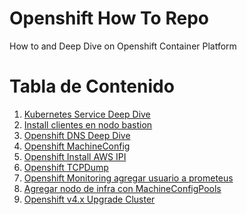 Openshift How To Repo
=====================

How to and Deep Dive on Openshift Container Platform 

# Tabla de Contenido
1. [Kubernetes Service Deep Dive](howto/kubernetes-service-deep-dive.md)
2. [Install clientes en nodo bastion](howto/install-clientes.md)
3. [Openshift DNS Deep Dive](howto/openshift-dns-deep-dive.md)
4. [Openshift MachineConfig](howto/openshift-machineconfig.adoc)
5. [Openshift Install AWS IPI](howto/openshift-install-aws-ipi.adoc)
6. [Openshift TCPDump](howto/openshift-tcpdump.adoc)
7. [Openshift Monitoring agregar usuario a prometeus](howto/openshift-monitoring-prometheus-user.adoc)
8. [Agregar nodo de infra con MachineConfigPools](howto/openshift-machineconfigpools.sh)
9. [Openshift v4.x Upgrade Cluster](howto/openshift-upgrade.md)
